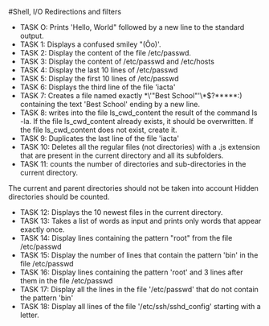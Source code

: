 #Shell, I/O Redirections and filters

+ TASK O: Prints 'Hello, World" followed by a new line to the standard output.
+ TASK 1: Displays a confused smiley "(Ôo)'.
+ TASK 2: Display the content of the file /etc/passwd.
+ TASK 3: Display the content of /etc/passwd and /etc/hosts
+ TASK 4: Display the last 10 lines of /etc/passwd
+ TASK 5: Display the first 10 lines of /etc/passwd
+ TASK 6: Displays the third line of the file 'iacta'
+ TASK 7: Creates a file named exactly \*\\'"Best School"\'\\*$\?\*\*\*\*\*:) containing the text 'Best School' ending by a new line.
+ TASK 8: writes into the file ls_cwd_content the result of the command ls -la. If the file ls_cwd_content already exists, it should be overwritten. If the file ls_cwd_content does not exist, create it.
+ TASK 9: Duplicates the last line of the file 'iacta'
+ TASK 10: Deletes all the regular files (not directories) with a .js extension that are present in the current directory and all its subfolders.
+ TASK 11: counts the number of directories and sub-directories in the current directory.

The current and parent directories should not be taken into account
Hidden directories should be counted.
+ TASK 12: Displays the 10 newest files in the current directory.
+ TASK 13: Takes a list of words as input and prints only words that appear exactly once.
+ TASK 14: Display lines containing the pattern "root" from the file /etc/passwd
+ TASK 15: Display the number of lines that contain the pattern 'bin' in the file /etc/passwd
+ TASK 16: Display lines containing the pattern 'root' and 3 lines after them in the file /etc/passwd
+ TASK 17: Display all the lines in the file '/etc/passwd' that do not contain the pattern 'bin'
+ TASK 18: Display all lines of the file '/etc/ssh/sshd_config' starting with a letter.

